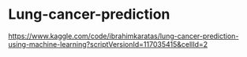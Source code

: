 # Lung-cancer-prediction

https://www.kaggle.com/code/ibrahimkaratas/lung-cancer-prediction-using-machine-learning?scriptVersionId=117035415&cellId=2
